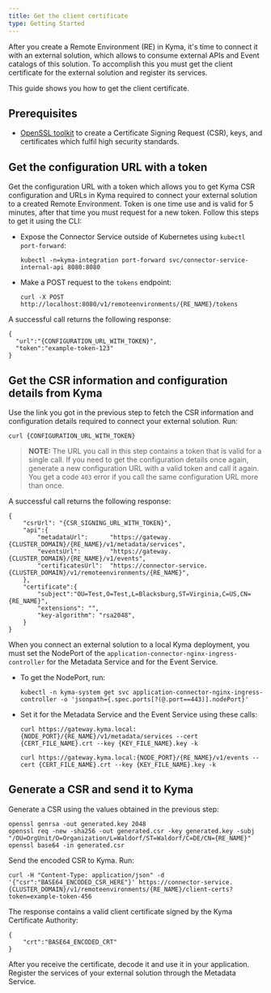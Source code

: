 ```yaml
---
title: Get the client certificate
type: Getting Started
---
```


After you create a Remote Environment (RE) in Kyma, it's time to connect it with an external solution, which allows to consume external APIs and Event catalogs of this solution. To accomplish this you must get the client certificate for the external solution and register its services.

This guide shows you how to get the client certificate.

## Prerequisites

- [OpenSSL toolkit](https://www.openssl.org/docs/man1.0.2/apps/openssl.html) to create a Certificate Signing Request (CSR), keys, and certificates which fulfil high security standards.

## Get the configuration URL with a token

Get the configuration URL with a token which allows you to get Kyma CSR configuration and URLs in Kyma required to connect your external solution to a created Remote Environment. Token is one time use and is valid for 5 minutes, after that time you must request for a new token.
Follow this steps to get it using the CLI:

- Expose the Connector Service outside of Kubernetes using `kubectl port-forward`:
  ```
  kubectl -n=kyma-integration port-forward svc/connector-service-internal-api 8080:8080
  ```

- Make a POST request to the `tokens` endpoint:
  ```
  curl -X POST http://localhost:8080/v1/remoteenvironments/{RE_NAME}/tokens
  ```

A successful call returns the following response:
  ```
  {
    "url":"{CONFIGURATION_URL_WITH_TOKEN}",
    "token":"example-token-123"
  }
  ```

## Get the CSR information and configuration details from Kyma

Use the link you got in the previous step to fetch the CSR information and configuration details required to connect your external solution. Run:

```
curl {CONFIGURATION_URL_WITH_TOKEN}
```
>**NOTE:** The URL you call in this step contains a token that is valid for a single call. If you need to get the configuration details once again, generate a new configuration URL with a valid token and call it again. You get a code `403` error if you call the same configuration URL more than once.

A successful call returns the following response:
```
{
    "csrUrl": "{CSR_SIGNING_URL_WITH_TOKEN}",
    "api":{
        "metadataUrl":      "https://gateway.{CLUSTER_DOMAIN}/{RE_NAME}/v1/metadata/services",
        "eventsUrl":        "https://gateway.{CLUSTER_DOMAIN}/{RE_NAME}/v1/events",
        "certificatesUrl":  "https://connector-service.{CLUSTER_DOMAIN}/v1/remoteenvironments/{RE_NAME}",
    },
    "certificate":{
        "subject":"OU=Test,O=Test,L=Blacksburg,ST=Virginia,C=US,CN={RE_NAME}",
        "extensions": "",
        "key-algorithm": "rsa2048",
    }
}
```

When you connect an external solution to a local Kyma deployment, you must set the NodePort of the `application-connector-nginx-ingress-controller` for the Metadata Service and for the Event Service.

- To get the NodePort, run:
  ```
  kubectl -n kyma-system get svc application-connector-nginx-ingress-controller -o 'jsonpath={.spec.ports[?(@.port==443)].nodePort}'
  ```
- Set it for the Metadata Service and the Event Service using these calls:
  ```
  curl https://gateway.kyma.local:{NODE_PORT}/{RE_NAME}/v1/metadata/services --cert {CERT_FILE_NAME}.crt --key {KEY_FILE_NAME}.key -k
  ```
  ```
  curl https://gateway.kyma.local:{NODE_PORT}/{RE_NAME}/v1/events --cert {CERT_FILE_NAME}.crt --key {KEY_FILE_NAME}.key -k
  ```

## Generate a CSR and send it to Kyma

Generate a CSR using the values obtained in the previous step:
```
openssl genrsa -out generated.key 2048
openssl req -new -sha256 -out generated.csr -key generated.key -subj "/OU=OrgUnit/O=Organization/L=Waldorf/ST=Waldorf/C=DE/CN={RE_NAME}"
openssl base64 -in generated.csr
```

Send the encoded CSR to Kyma. Run:

```
curl -H "Content-Type: application/json" -d '{"csr":"BASE64_ENCODED_CSR_HERE"}' https://connector-service.{CLUSTER_DOMAIN}/v1/remoteenvironments/{RE_NAME}/client-certs?token=example-token-456
```

The response contains a valid client certificate signed by the Kyma Certificate Authority:
```
{
    "crt":"BASE64_ENCODED_CRT"
}
```

After you receive the certificate, decode it and use it in your application. Register the services of your external solution through the Metadata Service.
